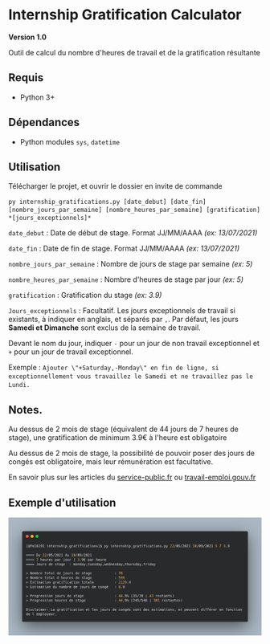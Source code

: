 # Internship Gratification Calculator
**Version 1.0**

Outil de calcul du nombre d'heures de travail et de la gratification résultante

## Requis
- Python 3+

## Dépendances
- Python modules `sys`, `datetime`

## Utilisation
Télécharger le projet, et ouvrir le dossier en invite de commande
```shell
py internship_gratifications.py [date_debut] [date_fin] [nombre_jours_par_semaine] [nombre_heures_par_semaine] [gratification] *[jours_exceptionnels]*
```
`date_debut`                   : Date de début de stage. Format JJ/MM/AAAA *(ex: 13/07/2021)*

`date_fin`                     : Date de fin de stage. Format JJ/MM/AAAA *(ex: 13/07/2021)*

`nombre_jours_par_semaine`     : Nombre de jours de stage par semaine *(ex: 5)*

`nombre_heures_par_semaine`    : Nombre d'heures de stage par jour *(ex: 5)*

`gratification`                : Gratification du stage *(ex: 3.9)*

`Jours_exceptionnels`          : Facultatif. Les jours exceptionnels de travail si existants, à indiquer en anglais, et séparés par `,`. Par défaut, les jours **Samedi et Dimanche** sont exclus de la semaine de travail.

Devant le nom du jour, indiquer `-` pour un jour de non travail exceptionnel et `+` pour un jour de travail exceptionnel.

Exemple : `Ajouter \"+Saturday,-Monday\" en fin de ligne, si exceptionnellement vous travaillez le Samedi et ne travaillez pas le Lundi.`

## Notes.
Au dessus de 2 mois de stage (équivalent de 44 jours de 7 heures de stage), une gratification de minimum 3.9€ à l'heure est obligatoire

Au dessus de 2 mois de stage, la possibilité de pouvoir poser des jours de congés est obligatoire, mais leur rémunération est facultative.

En savoir plus sur les articles du [service-public.fr](https://www.service-public.fr/professionnels-entreprises/vosdroits/F20559) ou [travail-emploi.gouv.fr](https://travail-emploi.gouv.fr/emploi-et-insertion/mesures-jeunes/article/les-stages-etudiants-en-milieu-professionnel)

## Exemple d'utilisation
![Exemple d'utilisation](https://github.com/fm16191/internship_gratifications/blob/master/usage.png?raw=true)